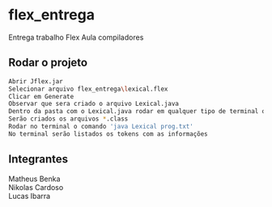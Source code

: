 # flex_entrega

Entrega trabalho Flex Aula compiladores

## Rodar o projeto
 
```bash
Abrir Jflex.jar
Selecionar arquivo flex_entrega\lexical.flex
Clicar em Generate
Observar que sera criado o arquivo Lexical.java
Dentro da pasta com o Lexical.java rodar em qualquer tipo de terminal o comando 'javac Lexical.java'
Serão criados os arquivos *.class
Rodar no terminal o comando 'java Lexical prog.txt'
No terminal serão listados os tokens com as informações
```

## Integrantes
Matheus Benka  
Nikolas Cardoso  
Lucas Ibarra
